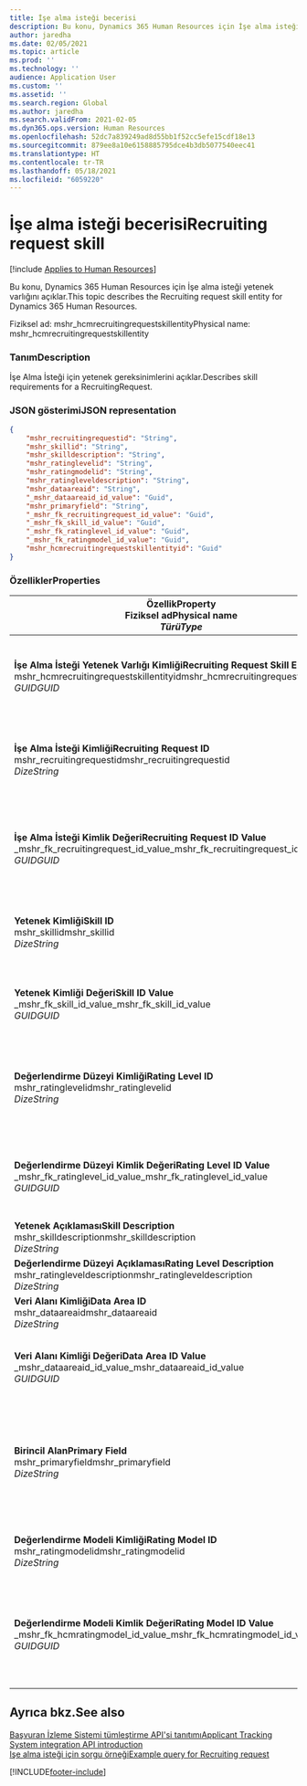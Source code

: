 ```yaml
---
title: İşe alma isteği becerisi
description: Bu konu, Dynamics 365 Human Resources için İşe alma isteği yetenek varlığını açıklar.
author: jaredha
ms.date: 02/05/2021
ms.topic: article
ms.prod: ''
ms.technology: ''
audience: Application User
ms.custom: ''
ms.assetid: ''
ms.search.region: Global
ms.author: jaredha
ms.search.validFrom: 2021-02-05
ms.dyn365.ops.version: Human Resources
ms.openlocfilehash: 52dc7a839249ad8d55bb1f52cc5efe15cdf18e13
ms.sourcegitcommit: 879ee8a10e6158885795dce4b3db5077540eec41
ms.translationtype: HT
ms.contentlocale: tr-TR
ms.lasthandoff: 05/18/2021
ms.locfileid: "6059220"
---
```

# <a name="recruiting-request-skill"></a><span data-ttu-id="c315c-103">İşe alma isteği becerisi</span><span class="sxs-lookup"><span data-stu-id="c315c-103">Recruiting request skill</span></span>

[!include [Applies to Human Resources](../includes/applies-to-hr.md)]

<span data-ttu-id="c315c-104">Bu konu, Dynamics 365 Human Resources için İşe alma isteği yetenek varlığını açıklar.</span><span class="sxs-lookup"><span data-stu-id="c315c-104">This topic describes the Recruiting request skill entity for Dynamics 365 Human Resources.</span></span>

<span data-ttu-id="c315c-105">Fiziksel ad: mshr_hcmrecruitingrequestskillentity</span><span class="sxs-lookup"><span data-stu-id="c315c-105">Physical name: mshr_hcmrecruitingrequestskillentity</span></span>

### <a name="description"></a><span data-ttu-id="c315c-106">Tanım</span><span class="sxs-lookup"><span data-stu-id="c315c-106">Description</span></span>

<span data-ttu-id="c315c-107">İşe Alma İsteği için yetenek gereksinimlerini açıklar.</span><span class="sxs-lookup"><span data-stu-id="c315c-107">Describes skill requirements for a RecruitingRequest.</span></span>

### <a name="json-representation"></a><span data-ttu-id="c315c-108">JSON gösterimi</span><span class="sxs-lookup"><span data-stu-id="c315c-108">JSON representation</span></span>

```json
{
    "mshr_recruitingrequestid": "String",
    "mshr_skillid": "String",
    "mshr_skilldescription": "String",
    "mshr_ratinglevelid": "String",
    "mshr_ratingmodelid": "String",
    "mshr_ratingleveldescription": "String",
    "mshr_dataareaid": "String",
    "_mshr_dataareaid_id_value": "Guid",
    "mshr_primaryfield": "String",
    "_mshr_fk_recruitingrequest_id_value": "Guid",
    "_mshr_fk_skill_id_value": "Guid",
    "_mshr_fk_ratinglevel_id_value": "Guid",
    "_mshr_fk_ratingmodel_id_value": "Guid",
    "mshr_hcmrecruitingrequestskillentityid": "Guid"
}
```

### <a name="properties"></a><span data-ttu-id="c315c-109">Özellikler</span><span class="sxs-lookup"><span data-stu-id="c315c-109">Properties</span></span>

| <span data-ttu-id="c315c-110">Özellik</span><span class="sxs-lookup"><span data-stu-id="c315c-110">Property</span></span><br><span data-ttu-id="c315c-111">**Fiziksel ad**</span><span class="sxs-lookup"><span data-stu-id="c315c-111">**Physical name**</span></span><br><span data-ttu-id="c315c-112">**_Türü_**</span><span class="sxs-lookup"><span data-stu-id="c315c-112">**_Type_**</span></span> | <span data-ttu-id="c315c-113">Kullan</span><span class="sxs-lookup"><span data-stu-id="c315c-113">Use</span></span> | <span data-ttu-id="c315c-114">Tanım</span><span class="sxs-lookup"><span data-stu-id="c315c-114">Description</span></span> |
| --- | --- | --- |
| <span data-ttu-id="c315c-115">**İşe Alma İsteği Yetenek Varlığı Kimliği**</span><span class="sxs-lookup"><span data-stu-id="c315c-115">**Recruiting Request Skill Entity ID**</span></span><br><span data-ttu-id="c315c-116">mshr_hcmrecruitingrequestskillentityid</span><span class="sxs-lookup"><span data-stu-id="c315c-116">mshr_hcmrecruitingrequestskillentityid</span></span><br><span data-ttu-id="c315c-117">*GUID*</span><span class="sxs-lookup"><span data-stu-id="c315c-117">*GUID*</span></span> | <span data-ttu-id="c315c-118">Salt okunur</span><span class="sxs-lookup"><span data-stu-id="c315c-118">Read-only</span></span><br><span data-ttu-id="c315c-119">Gerekli</span><span class="sxs-lookup"><span data-stu-id="c315c-119">Required</span></span> | <span data-ttu-id="c315c-120">**İşe Alma İsteği Yetenek** kaydı için sistem tarafından oluşturulan benzersiz tanımlayıcı.</span><span class="sxs-lookup"><span data-stu-id="c315c-120">System-generated unique identifier for the **Recruiting Request Skill** record.</span></span> |
| <span data-ttu-id="c315c-121">**İşe Alma İsteği Kimliği**</span><span class="sxs-lookup"><span data-stu-id="c315c-121">**Recruiting Request ID**</span></span><br><span data-ttu-id="c315c-122">mshr_recruitingrequestid</span><span class="sxs-lookup"><span data-stu-id="c315c-122">mshr_recruitingrequestid</span></span><br><span data-ttu-id="c315c-123">*Dize*</span><span class="sxs-lookup"><span data-stu-id="c315c-123">*String*</span></span> | <span data-ttu-id="c315c-124">Bir kez yaz</span><span class="sxs-lookup"><span data-stu-id="c315c-124">Write-once</span></span><br><span data-ttu-id="c315c-125">Gerekli</span><span class="sxs-lookup"><span data-stu-id="c315c-125">Required</span></span> | <span data-ttu-id="c315c-126">İlişkili işe alma isteğinin kullanıcı tarafından okunabilir benzersiz tanımlayıcısı.</span><span class="sxs-lookup"><span data-stu-id="c315c-126">The user-readable unique identifier of the associated recruiting request.</span></span> |
| <span data-ttu-id="c315c-127">**İşe Alma İsteği Kimlik Değeri**</span><span class="sxs-lookup"><span data-stu-id="c315c-127">**Recruiting Request ID Value**</span></span><br><span data-ttu-id="c315c-128">_mshr_fk_recruitingrequest_id_value</span><span class="sxs-lookup"><span data-stu-id="c315c-128">_mshr_fk_recruitingrequest_id_value</span></span><br><span data-ttu-id="c315c-129">*GUID*</span><span class="sxs-lookup"><span data-stu-id="c315c-129">*GUID*</span></span> | <span data-ttu-id="c315c-130">Salt okunur</span><span class="sxs-lookup"><span data-stu-id="c315c-130">Read-only</span></span><br><span data-ttu-id="c315c-131">Gerekli</span><span class="sxs-lookup"><span data-stu-id="c315c-131">Required</span></span><br> <span data-ttu-id="c315c-132">Yabancı anahtar: mshr_hcmrecruitingrequestentity varlığına ait mshr_hcmrecruitingrequestentityid</span><span class="sxs-lookup"><span data-stu-id="c315c-132">Foreign key: mshr_hcmrecruitingrequestentityid of mshr_hcmrecruitingrequestentity entity</span></span> | <span data-ttu-id="c315c-133">İlişkili işe alma isteğinin sistem tarafından oluşturulan benzersiz tanımlayıcısı.</span><span class="sxs-lookup"><span data-stu-id="c315c-133">System-generated unique identifier of the associated recruiting request.</span></span> |
| <span data-ttu-id="c315c-134">**Yetenek Kimliği**</span><span class="sxs-lookup"><span data-stu-id="c315c-134">**Skill ID**</span></span><br><span data-ttu-id="c315c-135">mshr_skillid</span><span class="sxs-lookup"><span data-stu-id="c315c-135">mshr_skillid</span></span><br><span data-ttu-id="c315c-136">*Dize*</span><span class="sxs-lookup"><span data-stu-id="c315c-136">*String*</span></span><br> | <span data-ttu-id="c315c-137">Bir kez yaz</span><span class="sxs-lookup"><span data-stu-id="c315c-137">Write-once</span></span><br><span data-ttu-id="c315c-138">Gerekli</span><span class="sxs-lookup"><span data-stu-id="c315c-138">Required</span></span> | <span data-ttu-id="c315c-139">Gerekli yeteneğin kullanıcı tarafından okunabilir benzersiz tanımlayıcısı.</span><span class="sxs-lookup"><span data-stu-id="c315c-139">The user-readable unique identifier of the required skill.</span></span> |
| <span data-ttu-id="c315c-140">**Yetenek Kimliği Değeri**</span><span class="sxs-lookup"><span data-stu-id="c315c-140">**Skill ID Value**</span></span><br><span data-ttu-id="c315c-141">_mshr_fk_skill_id_value</span><span class="sxs-lookup"><span data-stu-id="c315c-141">_mshr_fk_skill_id_value</span></span><br><span data-ttu-id="c315c-142">*GUID*</span><span class="sxs-lookup"><span data-stu-id="c315c-142">*GUID*</span></span> | <span data-ttu-id="c315c-143">Salt okunur</span><span class="sxs-lookup"><span data-stu-id="c315c-143">Read-only</span></span><br><span data-ttu-id="c315c-144">Gerekli</span><span class="sxs-lookup"><span data-stu-id="c315c-144">Required</span></span><br><span data-ttu-id="c315c-145">Yabancı anahtar: mshr_hcmskillentity varlığına ait mshr_hcmskillentityid</span><span class="sxs-lookup"><span data-stu-id="c315c-145">Foreign key: mshr_hcmskillentityid of mshr_hcmskillentity entity</span></span> | <span data-ttu-id="c315c-146">Gerekli yeteneğin sistem tarafından oluşturulan benzersiz tanımlayıcısı.</span><span class="sxs-lookup"><span data-stu-id="c315c-146">System-generated unique identifier of the required skill.</span></span> |
| <span data-ttu-id="c315c-147">**Değerlendirme Düzeyi Kimliği**</span><span class="sxs-lookup"><span data-stu-id="c315c-147">**Rating Level ID**</span></span><br><span data-ttu-id="c315c-148">mshr_ratinglevelid</span><span class="sxs-lookup"><span data-stu-id="c315c-148">mshr_ratinglevelid</span></span><br><span data-ttu-id="c315c-149">*Dize*</span><span class="sxs-lookup"><span data-stu-id="c315c-149">*String*</span></span> | <span data-ttu-id="c315c-150">Bir kez yaz</span><span class="sxs-lookup"><span data-stu-id="c315c-150">Write-once</span></span><br><span data-ttu-id="c315c-151">İsteğe bağlı</span><span class="sxs-lookup"><span data-stu-id="c315c-151">Optional</span></span> | <span data-ttu-id="c315c-152">Yeteneğe atanan değerlendirme modelini temel alarak iş için seçilen gerekli yetenek düzeyi değeri.</span><span class="sxs-lookup"><span data-stu-id="c315c-152">The required skill level value selected for the job, based on the rating model assigned to the skill.</span></span> |
| <span data-ttu-id="c315c-153">**Değerlendirme Düzeyi Kimlik Değeri**</span><span class="sxs-lookup"><span data-stu-id="c315c-153">**Rating Level ID Value**</span></span><br><span data-ttu-id="c315c-154">_mshr_fk_ratinglevel_id_value</span><span class="sxs-lookup"><span data-stu-id="c315c-154">_mshr_fk_ratinglevel_id_value</span></span><br><span data-ttu-id="c315c-155">*GUID*</span><span class="sxs-lookup"><span data-stu-id="c315c-155">*GUID*</span></span> | <span data-ttu-id="c315c-156">Salt okunur</span><span class="sxs-lookup"><span data-stu-id="c315c-156">Read-only</span></span><br><span data-ttu-id="c315c-157">İsteğe bağlı</span><span class="sxs-lookup"><span data-stu-id="c315c-157">Optional</span></span><br><span data-ttu-id="c315c-158">Yabancı anahtar: mshr_hcmratinglevelentity varlığına ait mshr_hcmratinglevelentityid</span><span class="sxs-lookup"><span data-stu-id="c315c-158">Foreign key: mshr_hcmratinglevelentityid of mshr_hcmratinglevelentity entity</span></span> | <span data-ttu-id="c315c-159">Düzey için sistem tarafından oluşturulan benzersiz tanımlayıcı.</span><span class="sxs-lookup"><span data-stu-id="c315c-159">System-generated unique identifier for the level.</span></span> |
| <span data-ttu-id="c315c-160">**Yetenek Açıklaması**</span><span class="sxs-lookup"><span data-stu-id="c315c-160">**Skill Description**</span></span><br><span data-ttu-id="c315c-161">mshr_skilldescription</span><span class="sxs-lookup"><span data-stu-id="c315c-161">mshr_skilldescription</span></span><br><span data-ttu-id="c315c-162">*Dize*</span><span class="sxs-lookup"><span data-stu-id="c315c-162">*String*</span></span> | <span data-ttu-id="c315c-163">Salt okunur</span><span class="sxs-lookup"><span data-stu-id="c315c-163">Read-only</span></span><br><span data-ttu-id="c315c-164">Gerekli</span><span class="sxs-lookup"><span data-stu-id="c315c-164">Required</span></span> | <span data-ttu-id="c315c-165">Yetenek tanımı.</span><span class="sxs-lookup"><span data-stu-id="c315c-165">The skill description.</span></span> |
| <span data-ttu-id="c315c-166">**Değerlendirme Düzeyi Açıklaması**</span><span class="sxs-lookup"><span data-stu-id="c315c-166">**Rating Level Description**</span></span><br><span data-ttu-id="c315c-167">mshr_ratingleveldescription</span><span class="sxs-lookup"><span data-stu-id="c315c-167">mshr_ratingleveldescription</span></span><br><span data-ttu-id="c315c-168">*Dize*</span><span class="sxs-lookup"><span data-stu-id="c315c-168">*String*</span></span> | <span data-ttu-id="c315c-169">Salt okunur</span><span class="sxs-lookup"><span data-stu-id="c315c-169">Read-only</span></span><br><span data-ttu-id="c315c-170">İsteğe bağlı</span><span class="sxs-lookup"><span data-stu-id="c315c-170">Optional</span></span> | <span data-ttu-id="c315c-171">Seçilen yetenek düzeyinin açıklaması.</span><span class="sxs-lookup"><span data-stu-id="c315c-171">The description of the selected skill level.</span></span> |
| <span data-ttu-id="c315c-172">**Veri Alanı Kimliği**</span><span class="sxs-lookup"><span data-stu-id="c315c-172">**Data Area ID**</span></span><br><span data-ttu-id="c315c-173">mshr_dataareaid</span><span class="sxs-lookup"><span data-stu-id="c315c-173">mshr_dataareaid</span></span><br><span data-ttu-id="c315c-174">*Dize*</span><span class="sxs-lookup"><span data-stu-id="c315c-174">*String*</span></span> | <span data-ttu-id="c315c-175">Okuma/yazma</span><span class="sxs-lookup"><span data-stu-id="c315c-175">Read/write</span></span><br><span data-ttu-id="c315c-176">İsteğe bağlı</span><span class="sxs-lookup"><span data-stu-id="c315c-176">Optional</span></span> | <span data-ttu-id="c315c-177">Tüzel kişiliği (şirket) belirtir.</span><span class="sxs-lookup"><span data-stu-id="c315c-177">Specifies the legal entity (company).</span></span> |
| <span data-ttu-id="c315c-178">**Veri Alanı Kimliği Değeri**</span><span class="sxs-lookup"><span data-stu-id="c315c-178">**Data Area ID Value**</span></span><br><span data-ttu-id="c315c-179">_mshr_dataareaid_id_value</span><span class="sxs-lookup"><span data-stu-id="c315c-179">_mshr_dataareaid_id_value</span></span><br><span data-ttu-id="c315c-180">*GUID*</span><span class="sxs-lookup"><span data-stu-id="c315c-180">*GUID*</span></span> | <span data-ttu-id="c315c-181">Salt okunur</span><span class="sxs-lookup"><span data-stu-id="c315c-181">Read-only</span></span><br><span data-ttu-id="c315c-182">İsteğe bağlı</span><span class="sxs-lookup"><span data-stu-id="c315c-182">Optional</span></span><br><span data-ttu-id="c315c-183">Yabancı anahtar: cdm_company varlığına ait cdm_companyid</span><span class="sxs-lookup"><span data-stu-id="c315c-183">Foreign key: cdm_companyid of cdm_company entity</span></span> | <span data-ttu-id="c315c-184">Tüzel kişiliği (şirket) tanımlaması için sistem tarafından oluşturulan GUID değeri.</span><span class="sxs-lookup"><span data-stu-id="c315c-184">System-generated GUID value identifying the legal entity (company).</span></span> |
| <span data-ttu-id="c315c-185">**Birincil Alan**</span><span class="sxs-lookup"><span data-stu-id="c315c-185">**Primary Field**</span></span><br><span data-ttu-id="c315c-186">mshr_primaryfield</span><span class="sxs-lookup"><span data-stu-id="c315c-186">mshr_primaryfield</span></span><br><span data-ttu-id="c315c-187">*Dize*</span><span class="sxs-lookup"><span data-stu-id="c315c-187">*String*</span></span> | <span data-ttu-id="c315c-188">Salt okunur</span><span class="sxs-lookup"><span data-stu-id="c315c-188">Read-only</span></span><br><span data-ttu-id="c315c-189">Gerekli</span><span class="sxs-lookup"><span data-stu-id="c315c-189">Required</span></span> | <span data-ttu-id="c315c-190">Kaydı benzersiz olarak tanımlamak için başka bir yöntem olarak İşe Alma İsteği değerinin ve Yetenek Kimliğinin birleştirilmesi.</span><span class="sxs-lookup"><span data-stu-id="c315c-190">Concatenation of Recruiting Request value and Skill ID as another method to uniquely identify the record.</span></span> |
| <span data-ttu-id="c315c-191">**Değerlendirme Modeli Kimliği**</span><span class="sxs-lookup"><span data-stu-id="c315c-191">**Rating Model ID**</span></span><br><span data-ttu-id="c315c-192">mshr_ratingmodelid</span><span class="sxs-lookup"><span data-stu-id="c315c-192">mshr_ratingmodelid</span></span><br><span data-ttu-id="c315c-193">*Dize*</span><span class="sxs-lookup"><span data-stu-id="c315c-193">*String*</span></span> | <span data-ttu-id="c315c-194">Okuma/yazma</span><span class="sxs-lookup"><span data-stu-id="c315c-194">Read-write</span></span><br><span data-ttu-id="c315c-195">Gerekli</span><span class="sxs-lookup"><span data-stu-id="c315c-195">Required</span></span> | <span data-ttu-id="c315c-196">Yeteneği derecelendirmek için kullanılan değerlendirme modeli.</span><span class="sxs-lookup"><span data-stu-id="c315c-196">The rating model used to rate the skill.</span></span> |
| <span data-ttu-id="c315c-197">**Değerlendirme Modeli Kimlik Değeri**</span><span class="sxs-lookup"><span data-stu-id="c315c-197">**Rating Model ID Value**</span></span><br><span data-ttu-id="c315c-198">_mshr_fk_hcmratingmodel_id_value</span><span class="sxs-lookup"><span data-stu-id="c315c-198">_mshr_fk_hcmratingmodel_id_value</span></span><br><span data-ttu-id="c315c-199">*GUID*</span><span class="sxs-lookup"><span data-stu-id="c315c-199">*GUID*</span></span> | <span data-ttu-id="c315c-200">Salt okunur</span><span class="sxs-lookup"><span data-stu-id="c315c-200">Read-only</span></span><br><span data-ttu-id="c315c-201">Gerekli</span><span class="sxs-lookup"><span data-stu-id="c315c-201">Required</span></span><br><span data-ttu-id="c315c-202">Yabancı anahtar: mshr_hcmratingmodelentity varlığına ait mshr_hcmratingmodelentityid</span><span class="sxs-lookup"><span data-stu-id="c315c-202">Foreign key: mshr_hcmratingmodelentityid of mshr_hcmratingmodelentity entity</span></span> | <span data-ttu-id="c315c-203">Yeteneği derecelendirmek için kullanılan değerlendirme modelinin sistem tarafından oluşturulan benzersiz tanımlayıcısı.</span><span class="sxs-lookup"><span data-stu-id="c315c-203">System-generated unique identifier of the rating model used to rate the skill.</span></span> |

## <a name="see-also"></a><span data-ttu-id="c315c-204">Ayrıca bkz.</span><span class="sxs-lookup"><span data-stu-id="c315c-204">See also</span></span>

[<span data-ttu-id="c315c-205">Başvuran İzleme Sistemi tümleştirme API'si tanıtımı</span><span class="sxs-lookup"><span data-stu-id="c315c-205">Applicant Tracking System integration API introduction</span></span>](hr-admin-integration-ats-api-introduction.md)<br>
[<span data-ttu-id="c315c-206">Işe alma isteği için sorgu örneği</span><span class="sxs-lookup"><span data-stu-id="c315c-206">Example query for Recruiting request</span></span>](hr-admin-integration-ats-api-recruiting-request-example-query.md)


[!INCLUDE[footer-include](../includes/footer-banner.md)]